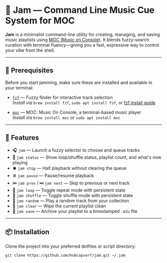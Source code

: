 
# 🎵 Jam — Command Line Music Cue System for MOC

**Jam** is a minimalist command-line utility for creating, managing, and saving music playlists using [MOC (Music on Console)](https://moc.daper.net/). It blends fuzzy-search curation with terminal fluency—giving you a fast, expressive way to control your vibe from the shell.

---

## 🔧 Prerequisites

Before you start jamming, make sure these are installed and available in your terminal:

- [`fzf`](https://github.com/junegunn/fzf) — Fuzzy finder for interactive track selection  
  _Install via_ `brew install fzf`, `sudo apt install fzf`, or [fzf install guide](https://github.com/junegunn/fzf#installation)

- [`moc`](https://moc.daper.net/) — MOC: Music On Console, a terminal-based music player  
  _Install via_ `brew install moc` or `sudo apt install moc`

---

## 🎸 Features

- 🎧 `jam` — Launch a fuzzy selector to choose and queue tracks
- 🔢 `jam status` — Show loop/shuffle status, playlist count, and what's now playing
- ⏹️ `jam stop` — Halt playback without clearing the queue
- ⏸️ `jam pause` — Pause/resume playback
- ⏮️ `jam prev` / ⏭️ `jam next` — Skip to previous or next track
- 🔁 `jam loop` — Toggle repeat mode with persistent state
- 🔀 `jam shuffle` — Toggle shuffle mode with persistent state
- 🎲 `jam random` — Play a random track from your collection
- 🧼 `jam clear` — Wipe the current playlist clean
- 💾 `jam save` — Archive your playlist to a timestamped `.m3u` file

---

## 📦 Installation

Clone the project into your preferred dotfiles or script directory:

```bash
git clone https://github.com/hubcapserf/jam.git ~/.jam
